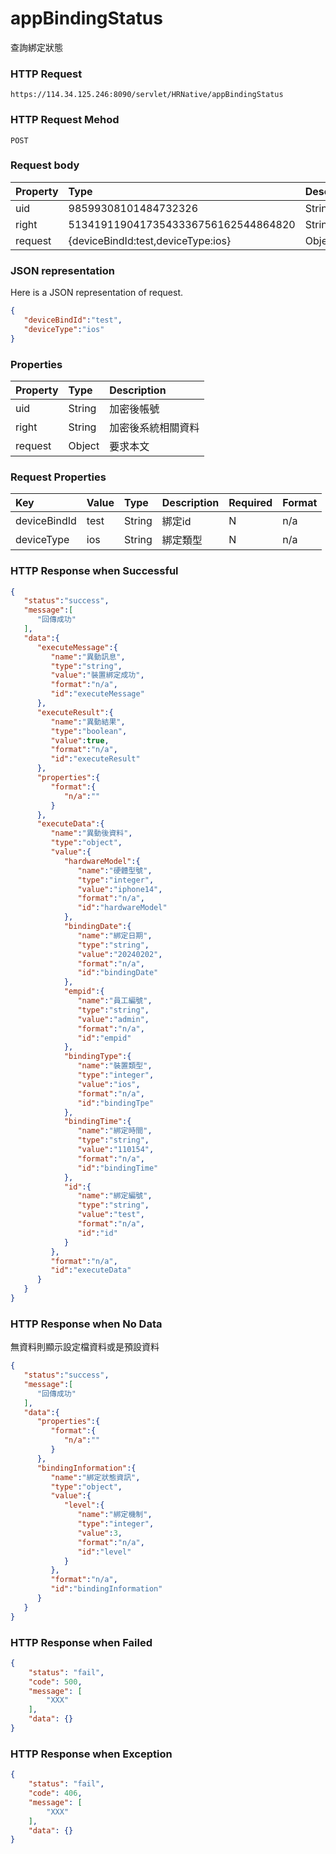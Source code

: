 # appBindingStatus
查詢綁定狀態

### HTTP Request
```
https://114.34.125.246:8090/servlet/HRNative/appBindingStatus
```

### HTTP Request Mehod
```
POST
```


### Request body
| Property | Type | Description |
|:---------|:-----|:------------|
| uid | 98599308101484732326 | String | 需透過appLogin取得
| right | 51341911904173543336756162544864820 | String | 需透過appLogin取得 |
| request | {deviceBindId:test,deviceType:ios} | Object | 查詢條件

### JSON representation
Here is a JSON representation of request.
```json
{
   "deviceBindId":"test",
   "deviceType":"ios"
}
```

### Properties
| Property | Type | Description |
|:---------|:-----|:------------|
| uid   | String | 加密後帳號 |
| right | String | 加密後系統相關資料 |
| request | Object | 要求本文 |

### Request Properties
| Key | Value | Type | Description | Required | Format |
|:----------|:-------------|:-----|:------------|:------------|:------------|
| deviceBindId | test | String | 綁定id | N | n/a |
| deviceType | ios | String | 綁定類型 | N | n/a |

### HTTP Response when Successful
```json
{
   "status":"success",
   "message":[
      "回傳成功"
   ],
   "data":{
      "executeMessage":{
         "name":"異動訊息",
         "type":"string",
         "value":"裝置綁定成功",
         "format":"n/a",
         "id":"executeMessage"
      },
      "executeResult":{
         "name":"異動結果",
         "type":"boolean",
         "value":true,
         "format":"n/a",
         "id":"executeResult"
      },
      "properties":{
         "format":{
            "n/a":""
         }
      },
      "executeData":{
         "name":"異動後資料",
         "type":"object",
         "value":{
            "hardwareModel":{
               "name":"硬體型號",
               "type":"integer",
               "value":"iphone14",
               "format":"n/a",
               "id":"hardwareModel"
            },
            "bindingDate":{
               "name":"綁定日期",
               "type":"string",
               "value":"20240202",
               "format":"n/a",
               "id":"bindingDate"
            },
            "empid":{
               "name":"員工編號",
               "type":"string",
               "value":"admin",
               "format":"n/a",
               "id":"empid"
            },
            "bindingType":{
               "name":"裝置類型",
               "type":"integer",
               "value":"ios",
               "format":"n/a",
               "id":"bindingTpe"
            },
            "bindingTime":{
               "name":"綁定時間",
               "type":"string",
               "value":"110154",
               "format":"n/a",
               "id":"bindingTime"
            },
            "id":{
               "name":"綁定編號",
               "type":"string",
               "value":"test",
               "format":"n/a",
               "id":"id"
            }
         },
         "format":"n/a",
         "id":"executeData"
      }
   }
}
```

### HTTP Response when No Data
無資料則顯示設定檔資料或是預設資料
```json
{
   "status":"success",
   "message":[
      "回傳成功"
   ],
   "data":{
      "properties":{
         "format":{
            "n/a":""
         }
      },
      "bindingInformation":{
         "name":"綁定狀態資訊",
         "type":"object",
         "value":{
            "level":{
               "name":"綁定機制",
               "type":"integer",
               "value":3,
               "format":"n/a",
               "id":"level"
            }
         },
         "format":"n/a",
         "id":"bindingInformation"
      }
   }
}
```
### HTTP Response when Failed
```json
{
    "status": "fail",
    "code": 500,
    "message": [
        "XXX"
    ],
    "data": {}
}
```

### HTTP Response when Exception
```json
{
    "status": "fail",
    "code": 406,
    "message": [
        "XXX"
    ],
    "data": {}
}
```
